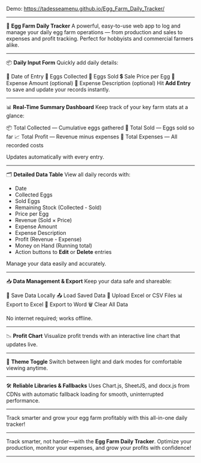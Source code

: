 Demo: https://tadesseamenu.github.io/Egg_Farm_Daily_Tracker/


---

🐔 **Egg Farm Daily Tracker**
A powerful, easy-to-use web app to log and manage your daily egg farm operations — from production and sales to expenses and profit tracking. Perfect for hobbyists and commercial farmers alike.

---

📦 **Daily Input Form**
Quickly add daily details:

📅 Date of Entry
🥚 Eggs Collected
💸 Eggs Sold
💲 Sale Price per Egg
🧾 Expense Amount (optional)
📝 Expense Description (optional)
Hit **Add Entry** to save and update your records instantly.

---

📊 **Real-Time Summary Dashboard**
Keep track of your key farm stats at a glance:

📦 Total Collected — Cumulative eggs gathered
💸 Total Sold — Eggs sold so far
📈 Total Profit — Revenue minus expenses
🧾 Total Expenses — All recorded costs

Updates automatically with every entry.

---

🗂️ **Detailed Data Table**
View all daily records with:

* Date
* Collected Eggs
* Sold Eggs
* Remaining Stock (Collected - Sold)
* Price per Egg
* Revenue (Sold × Price)
* Expense Amount
* Expense Description
* Profit (Revenue - Expense)
* Money on Hand (Running total)
* Action buttons to **Edit** or **Delete** entries

Manage your data easily and accurately.

---

📥 **Data Management & Export**
Keep your data safe and shareable:

💾 Save Data Locally
📤 Load Saved Data
📂 Upload Excel or CSV Files
📊 Export to Excel
📄 Export to Word
🗑️ Clear All Data

No internet required; works offline.

---

📉 **Profit Chart**
Visualize profit trends with an interactive line chart that updates live.

---

🌙 **Theme Toggle**
Switch between light and dark modes for comfortable viewing anytime.

---

🛠️ **Reliable Libraries & Fallbacks**
Uses Chart.js, SheetJS, and docx.js from CDNs with automatic fallback loading for smooth, uninterrupted performance.

---

Track smarter and grow your egg farm profitably with this all-in-one daily tracker!


---

Track smarter, not harder—with the **Egg Farm Daily Tracker**. Optimize your production, monitor your expenses, and grow your profits with confidence!

---
